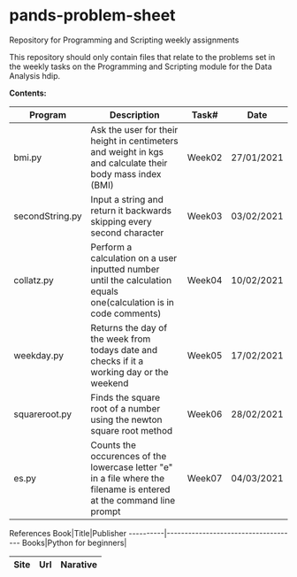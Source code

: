 # pands-problem-sheet
Repository for Programming and Scripting  weekly assignments

This repository should only contain files that relate to the problems set in the weekly tasks on the Programming and Scripting module for the Data Analysis hdip.


**Contents:**

Program        |Description                                                                                                       |Task#   |Date      
---------------|------------------------------------------------------------------------------------------------------------------|--------|----------
bmi.py|Ask the user for their height in centimeters and weight in kgs and calculate their body mass index (BMI)|Week02|27/01/2021|
secondString.py|Input a string and return it backwards skipping every second character|Week03|03/02/2021
collatz.py|Perform a calculation on a user inputted number until the calculation equals one(calculation is in code comments)|Week04|10/02/2021
weekday.py|Returns the day of the week from todays date and checks if it a working day or the weekend|Week05|17/02/2021
squareroot.py|Finds the square root of a number using the newton square root method|Week06|28/02/2021
es.py|Counts the occurences of the lowercase letter "e" in a file where the filename is entered at the command line prompt|Week07|04/03/2021

References
Book|Title|Publisher
----------|-------------------------------------
Books|Python for beginners|

Site|Url|Narative
-------|---------------------------------------------------|-----------------------------------
